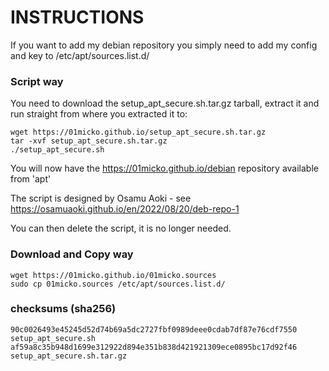 # INSTRUCTIONS

If you want to add my debian repository you simply need to add my config and key to /etc/apt/sources.list.d/

### Script way

You need to download the setup_apt_secure.sh.tar.gz tarball, extract it and run straight from
where you extracted it to:


```
wget https://01micko.github.io/setup_apt_secure.sh.tar.gz
tar -xvf setup_apt_secure.sh.tar.gz
./setup_apt_secure.sh
```

You will now have the https://01micko.github.io/debian repository available from 'apt'

The script is designed by Osamu Aoki - see https://osamuaoki.github.io/en/2022/08/20/deb-repo-1

You can then delete the script, it is no longer needed.

### Download and Copy way


```
wget https://01micko.github.io/01micko.sources
sudo cp 01micko.sources /etc/apt/sources.list.d/
```

### checksums (sha256)

```
90c0026493e45245d52d74b69a5dc2727fbf0989deee0cdab7df87e76cdf7550  setup_apt_secure.sh
af59a8c35b948d1699e312922d894e351b838d421921309ece0895bc17d92f46  setup_apt_secure.sh.tar.gz
```
